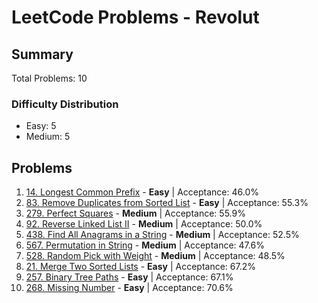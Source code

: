 # LeetCode Problems - Revolut

## Summary
Total Problems: 10

### Difficulty Distribution

- Easy: 5
- Medium: 5

## Problems

1. [14. Longest Common Prefix](https://leetcode.com/problems/longest-common-prefix/) - **Easy** | Acceptance: 46.0%
2. [83. Remove Duplicates from Sorted List](https://leetcode.com/problems/remove-duplicates-from-sorted-list/) - **Easy** | Acceptance: 55.3%
3. [279. Perfect Squares](https://leetcode.com/problems/perfect-squares/) - **Medium** | Acceptance: 55.9%
4. [92. Reverse Linked List II](https://leetcode.com/problems/reverse-linked-list-ii/) - **Medium** | Acceptance: 50.0%
5. [438. Find All Anagrams in a String](https://leetcode.com/problems/find-all-anagrams-in-a-string/) - **Medium** | Acceptance: 52.5%
6. [567. Permutation in String](https://leetcode.com/problems/permutation-in-string/) - **Medium** | Acceptance: 47.6%
7. [528. Random Pick with Weight](https://leetcode.com/problems/random-pick-with-weight/) - **Medium** | Acceptance: 48.5%
8. [21. Merge Two Sorted Lists](https://leetcode.com/problems/merge-two-sorted-lists/) - **Easy** | Acceptance: 67.2%
9. [257. Binary Tree Paths](https://leetcode.com/problems/binary-tree-paths/) - **Easy** | Acceptance: 67.1%
10. [268. Missing Number](https://leetcode.com/problems/missing-number/) - **Easy** | Acceptance: 70.6%